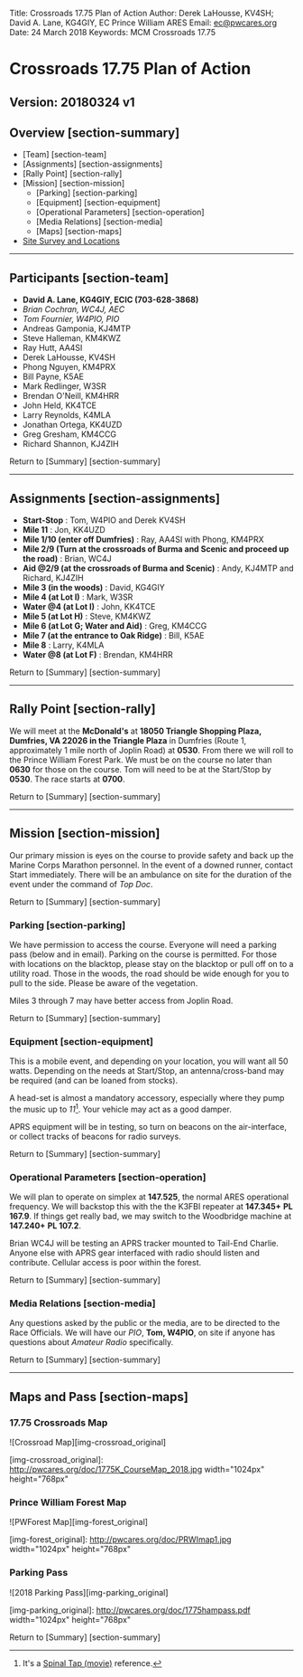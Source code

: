 Title: Crossroads 17.75 Plan of Action
Author: Derek LaHousse, KV4SH; David A. Lane, KG4GIY, EC Prince William ARES
Email: ec@pwcares.org
Date: 24 March 2018
Keywords: MCM Crossroads 17.75

# Crossroads 17.75 Plan of Action
Version: 20180324 v1
---

## Overview [section-summary]
* [Team] [section-team]
* [Assignments] [section-assignments]
* [Rally Point] [section-rally]
* [Mission] [section-mission]
	* [Parking] [section-parking]
	* [Equipment] [section-equipment]
	* [Operational Parameters] [section-operation]
	* [Media Relations] [section-media]
	* [Maps] [section-maps]
* <a href="http://www.pwcares.org/html/sitesurvey.html">Site Survey and Locations</a>

---

## Participants [section-team]

* __David A. Lane, KG4GIY, ECIC (703-628-3868)__
* _Brian Cochran, WC4J, AEC_
* _Tom Fournier, W4PIO, PIO_
* Andreas Gamponia, KJ4MTP
* Steve Halleman, KM4KWZ
* Ray Hutt, AA4SI
* Derek LaHousse, KV4SH
* Phong Nguyen, KM4PRX
* Bill Payne, K5AE
* Mark Redlinger, W3SR
* Brendan O'Neill, KM4HRR
* John Held, KK4TCE
* Larry Reynolds, K4MLA
* Jonathan Ortega, KK4UZD
* Greg Gresham, KM4CCG
* Richard Shannon, KJ4ZIH

Return to [Summary] [section-summary]

---

## Assignments [section-assignments]

* __Start-Stop__ : Tom, W4PIO and Derek KV4SH
* __Mile 11__ : Jon, KK4UZD
* __Mile 1/10 (enter off Dumfries)__ : Ray, AA4SI with Phong, KM4PRX
* __Mile 2/9 (Turn at the crossroads of Burma and Scenic and proceed up the road)__ : Brian, WC4J
* __Aid @2/9 (at the crossroads of Burma and Scenic)__ : Andy, KJ4MTP and Richard, KJ4ZIH
* __Mile 3 (in the woods)__ : David, KG4GIY
* __Mile 4 (at Lot I)__ : Mark, W3SR
* __Water @4 (at Lot I)__ : John, KK4TCE
* __Mile 5 (at Lot H)__ : Steve, KM4KWZ
* __Mile 6 (at Lot G; Water and Aid)__ : Greg, KM4CCG
* __Mile 7 (at the entrance to Oak Ridge)__ : Bill, K5AE
* __Mile 8__ : Larry, K4MLA
* __Water @8 (at Lot F)__ : Brendan, KM4HRR


Return to [Summary] [section-summary]

---

## Rally Point [section-rally]

We will meet at the __McDonald's__ at __18050 Triangle Shopping Plaza, Dumfries, VA 22026 in the Triangle Plaza__ in Dumfries (Route 1, approximately 1 mile north of Joplin Road) at __0530__. From there we will roll to the Prince William Forest Park. We must be on the course no later than __0630__ for those on the course. Tom will need to be at the Start/Stop by __0530__.
The race starts at __0700__.

Return to [Summary] [section-summary]

---

## Mission [section-mission]

Our primary mission is eyes on the course to provide safety and back up the Marine Corps Marathon personnel. In the event of a downed runner, contact Start immediately. There will be an ambulance on site for the duration of the event under the command of _Top Doc_.

Return to [Summary] [section-summary]

### Parking [section-parking]

We have permission to access the course. Everyone will need a parking pass (below and in email). Parking on the course is permitted. For those with locations on the blacktop, please stay on the blacktop or pull off on to a utility road. Those in the woods, the road should be wide enough for you to pull to the side. Please be aware of the vegetation.

Miles 3 through 7 may have better access from Joplin Road.

Return to [Summary] [section-summary]

### Equipment [section-equipment]

This is a mobile event, and depending on your location, you will want all 50 watts. Depending on the needs at Start/Stop, an antenna/cross-band may be required (and can be loaned from stocks). 

A head-set is almost a mandatory accessory, especially where they pump the music up to _11_[^fn-spinal_tap]. Your vehicle may act as a good damper.

APRS equipment will be in testing, so turn on beacons on the air-interface, or collect tracks of beacons for radio surveys.

Return to [Summary] [section-summary]

[^fn-spinal_tap]:It's a <a href="http://www.imdb.com/title/tt0088258/quotes">Spinal Tap (movie)</a> reference.  

### Operational Parameters [section-operation]

We will plan to operate on simplex at __147.525__, the normal ARES operational frequency. We will backstop this with the the K3FBI repeater at __147.345+__ __PL 167.9__. If things get really bad, we may switch to the Woodbridge machine at __147.240+__ __PL 107.2__. 

Brian WC4J will be testing an APRS tracker mounted to Tail-End Charlie. Anyone else with APRS gear interfaced with radio should listen and contribute. Cellular access is poor within the forest.

Return to [Summary] [section-summary]

### Media Relations [section-media]

Any questions asked by the public or the media, are to be directed to the Race Officials. We will have our _PIO_, __Tom, W4PIO__, on site if anyone has questions about _Amateur Radio_ specifically. 

Return to [Summary] [section-summary]

---

## Maps and Pass [section-maps]

### 17.75 Crossroads Map

![Crossroad Map][img-crossroad_original]

[img-crossroad_original]: http://pwcares.org/doc/1775K_CourseMap_2018.jpg width="1024px" height="768px"

### Prince William Forest Map

![PWForest Map][img-forest_original]

[img-forest_original]: http://pwcares.org/doc/PRWImap1.jpg width="1024px" height="768px"

### Parking Pass

![2018 Parking Pass][img-parking_original]

[img-parking_original]: http://pwcares.org/doc/1775hampass.pdf width="1024px" height="768px"

Return to [Summary] [section-summary]
